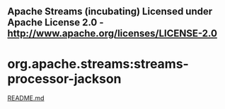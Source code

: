 Apache Streams (incubating)
Licensed under Apache License 2.0 - http://www.apache.org/licenses/LICENSE-2.0
--------------------------------------------------------------------------------

org.apache.streams:streams-processor-jackson
===========================================

[README.md](src/site/markdown/index.md "README")
